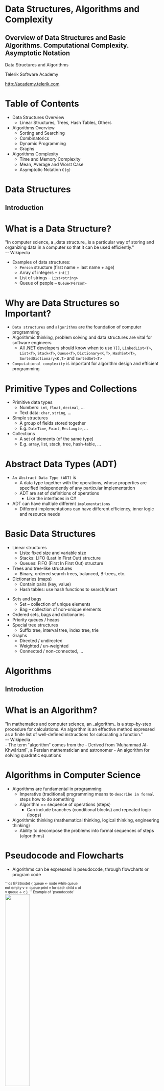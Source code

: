 <!-- section start -->
<!-- attr: { id:'title', class:'slide-title', hasScriptWrapper:true } -->
# Data Structures, Algorithms and Complexity
##  Overview of Data Structures and Basic Algorithms. Computational Complexity. Asymptotic Notation

<div class="signature">
    <p class="signature-course">Data Structures and Algorithms</p>
    <p class="signature-initiative">Telerik Software Academy</p>
    <a href="http://academy.telerik.com" class="signature-link">http://academy.telerik.com</a>
</div>

<!-- section start -->
<!-- attr: { id:'table-of-contents', class:'table-of-contents' } -->
# Table of Contents
- Data Structures Overview
  - Linear Structures, Trees, Hash Tables, Others
- Algorithms Overview
  - Sorting and Searching
  - Combinatorics
  - Dynamic Programming
  - Graphs
- Algorithms Complexity
  - Time and Memory Complexity
  - Mean, Average and Worst Case
  - Asymptotic Notation `O(g)`

<!-- section start -->
<!-- attr: { id:'', class:'slide-section', showInPresentation:true, hasScriptWrapper:true } -->
# Data Structures
##  Introduction

<!-- attr: { hasScriptWrapper:true } -->
# What is a Data Structure?
<div class="box">
  "In computer science, a _data structure_ is a particular way of storing and organizing data in a computer so that it can be used efficiently."
  <div>-- Wikipedia</div>
</div>

- Examples of data structures:
  - `Person` structure (first name + last name + age)
  - Array of integers – `int[]`
  - List of strings – `List<string>`
  - Queue of people – `Queue<Person>`

<!-- attr: { style:'font-size:0.9em' } -->
# Why are Data Structures so Important?
- `Data structures` and `algorithms` are the foundation of computer programming
- Algorithmic thinking, problem solving and data structures are vital for software engineers
  - All .NET developers should know when to use `T[]`, `LinkedList<T>`, `List<T>`, `Stack<T>`, `Queue<T>`, `Dictionary<K,T>`, `HashSet<T>`, `SortedDictionary<K,T>` and `SortedSet<T>`
- `Computational complexity` is important for algorithm design and efficient programming

# Primitive Types and Collections
- Primitive data types
  - Numbers: `int`, `float`, `decimal`, …
  - Text data: `char`, `string`, …
- Simple structures
  - A group of fields stored together
  - E.g. `DateTime`, `Point`, `Rectangle`, …
- Collections
  - A set of elements (of the same type)
  - E.g. array, list, stack, tree, hash-table, …

# Abstract Data Types (ADT)
- `An Abstract Data Type (ADT)` is
  - A data type together with the operations, whose properties are specified independently of any particular implementation
  - ADT are set of definitions of operations
    - Like the interfaces in C#
- ADT can have multiple different `implementations`
  - Different implementations can have different efficiency, inner logic and resource needs

# Basic Data Structures
- Linear structures
  - Lists: fixed size and variable size
  - Stacks: LIFO (Last In First Out) structure
  - Queues: FIFO (First In First Out) structure
- Trees and tree-like structures
  - Binary, ordered search trees, balanced, B-trees, etc.
- Dictionaries (maps)
  - Contain pairs (key, value)
  - Hash tables: use hash functions to search/insert

<!-- attr: { showInPresentation:true, style:'font-size:0.95em' } -->
<!-- # Basic Data Structures -->
- Sets and bags
  - Set – collection of unique elements
  - Bag – collection of non-unique elements
- Ordered sets, bags and dictionaries
- Priority queues / heaps
- Special tree structures
  - Suffix tree, interval tree, index tree, trie
- Graphs
  - Directed / undirected
  - Weighted / un-weighted
  - Connected / non-connected, …

<!-- section start -->
<!-- attr: { id:'algorithms', class:'slide-section', showInPresentation:true, hasScriptWrapper:true } -->
# Algorithms
##  Introduction

<!-- attr: { hasScriptWrapper:true, style:'font-size:0.9em' } -->
# What is an Algorithm?
<div class="box">
  "In mathematics and computer science, an _algorithm_ is a step-by-step procedure for calculations. An algorithm is an effective method expressed as a finite list of well-defined instructions for calculating a function.”
  <div>-- Wikipedia</div>
</div>
- The term "algorithm" comes from the 
  - Derived from `Muḥammad Al-Khwārizmī`, a Persian mathematician and astronomer
    - An algorithm for solving quadratic equations

<!-- attr: { style:'font-size:0.95em' } -->
# Algorithms in Computer Science
- Algorithms are fundamental in programming
  - Imperative (traditional) programming means to `describe in formal` steps how to do something
  - Algorithm == sequence of operations (steps)
    - Can include branches (conditional blocks) and repeated logic (loops)
- Algorithmic thinking (mathematical thinking, logical thinking, engineering thinking)
  - Ability to decompose the problems into formal sequences of steps (algorithms)

<!-- attr: { hasScriptWrapper:true } -->
# Pseudocode and Flowcharts  
- Algorithms can be expressed in pseudocode, through flowcharts or program code

<div style="width:50%; font-size:0.8em">
```cs
BFS(node)
{
  queue <- node
  while queue not empty
    v <- queue
    print v
    for each child c of v
      queue <- c
}
```
Example of `pseudocode`
</div>
<img class="slide-image" src="imgs/bfs.png" style="width:40%; right:0; top:20%" />

# Algorithms in Programming
- Sorting and searching
- Dynamic programming
- Graph algorithms
  - DFS and BFS traversals
- Combinatorial algorithms
  - Recursive algorithms
- Other algorithms
  - Greedy algorithms, computational geometry, randomized algorithms, genetic algorithms

<!-- section start -->
<!-- attr: { id:'algorithm-complexity', class:'slide-section', showInPresentation:true, hasScriptWrapper:true, style:'font-size:1em' } -->
# Algorithm Complexity
## Asymptotic Notation ##

# Algorithm Analysis
- Why we should analyze algorithms?
  - Predict the resources the algorithm requires
    - Computational time (CPU consumption)
    - Memory space (RAM consumption)
    - Communication bandwidth consumption
  - The `running time` of an algorithm is:
    - The total number of primitive operations executed (machine independent steps)
    - Also known as `algorithm complexity`

# Algorithmic Complexity
- What to measure?
  - CPU Time
  - Memory
  - Number of steps
  - Number of particular operations
    - Number of disk operations
    - Number of network packets
  - Asymptotic complexity

# Time Complexity
- `Worst-case`
  - An upper bound on the running time for any input of given size
- `Average-case`
  - Assume all inputs of a given size are equally likely
- `Best-case`
  - The lower bound on the running time (the optimal case)

<!-- attr: { hasScriptWrapper:true } -->
# Time Complexity – Example
- Sequential search in a list of size `n`
  - Worst-case:
    - `n` comparisons
  - Best-case:
    - `1` comparison
  - Average-case:
    - `n/2` comparisons
- The algorithm runs in linear time
  - Linear number of operations

<img class="slide-image" src="imgs/sequential-search.png" style="width:50%; right:5%; top:25%" />

<!-- attr: { hasScriptWrapper:true } -->
# Algorithms Complexity
- `Algorithm complexity` is a rough estimation of the number of steps performed by given computation depending on the size of the input data
  - Measured through `asymptotic notation`
    - `O(g)` where `g` is a function of the input data size
  - Examples:
    - Linear complexity `O(n)` – all elements are processed once (or constant number of times)
    - Quadratic complexity `O(n`<sup>`2`</sup>`)` – each of the elements is processed `n` times

<!-- attr: { hasScriptWrapper:true, style:'font-size:0.9em' } -->
# Asymptotic Notation: Definition
- Asymptotic upper bound
  - O-notation (Big O notation)
- For given function `g(n)`, we denote by `O(g(n))` the set of functions that are different than `g(n)` by a constant

<div class="box">
`O(g(n))` = {`f(n)`: there exist positive constants `c` and `n`<sub>`0`</sub> such that `f(n) <= c*g(n)` for all `n>=n`<sub>`0`</sub>}
</div>
- Examples:
  - 3 * n<sup>2</sup> + n/2 + 12 ∈ O(n<sup>2</sup>)
  - 4*n*log<sub>2</sub>(3*n+1) + 2*n-1 ∈ O(n * log n) 


<!-- attr: { style:'font-size:0.8em' } -->
# Typical Complexities
| Complexity | Notation | Description |
|------------|----------|-------------|
| constant | O(1) | Constant number of operations, not depending on the input data size, e.g. n = 1 000 000 &rarr; 1-2 operations |
| logarithmic | O(log n) | Number of operations propor-tional of log2(n) where n is the size of the input data, e.g. n = 1 000 000 000 &rarr; 30 operations |
| linear | O(n) | Number of operations proportional to the input data size, e.g. n = 10 000 &rarr; 5 000 operations |


<!-- attr: { showInPresentation:true, hasScriptWrapper:true, style:'font-size:0.8em' } -->
<!-- # Typical Complexities -->
| Complexity | Notation | Description |
|------------|----------|-------------|
| quadratic | O(n<sup>2</sup>) | Number of operations proportional to the square of the size of the input data, e.g. n = 500 &rarr; 250 000 operations
| cubic | O(n<sup>3</sup>) | Number of operations propor-tional to the cube of the size of the input data, e.g. n = 200 &rarr; 8 000 000 operations |
| exponential| O(2<sup>n</sup>),<br/>O(k<sup>n</sup>),<br/> O(n!) | Exponential number of operations, fast growing, e.g. n = 20 &rarr; 1 048 576 operations |


<!-- attr: { style:'font-size:0.65em' } -->
# Time Complexity and Speed
| Complexity | 10 | 20 | 50 | 100 | 1000 | 10000 | 100000 |
|------------|----|----|----|-----|-------|--------|---------|
| O(1) | < 1 s | < 1 s | < 1 s | < 1 s | < 1 s | < 1 s | < 1 s |
| O(log(n)) | < 1 s | < 1 s | < 1 s | < 1 s | < 1 s | < 1 s | < 1 s |
| O(n) | < 1 s | < 1 s | < 1 s | < 1 s | < 1 s | < 1 s | < 1 s |
| O(n*log(n)) | < 1 s | < 1 s | < 1 s | < 1 s | < 1 s | < 1 s | < 1 s |
| O(n<sup>2</sup>) | < 1 s | < 1 s | < 1 s | < 1 s | < 1 s | 2 s | 3-4 min |
| O(n<sup>3</sup>) | < 1 s | < 1 s | < 1 s | < 1 s | 20 s | 5 hours | 231 days |
| O(2<sup>n</sup>) | < 1 s | < 1 s | 260 days | hangs | hangs | hangs | hangs |
| O(n!) | < 1 s | hangs | hangs | hangs | hangs | hangs | hangs |
| O(n<sup>n</sup>) | 3-4 min | hangs | hangs | hangs | hangs | hangs | hangs |


<!-- attr: { hasScriptWrapper:true } -->
# Time and Memory Complexity
- Complexity can be expressed as formula on multiple variables, e.g.
  - Algorithm filling a matrix of size [`n` x `m`] with the natural numbers 1, 2, … will run in `O(n*m)`
  - A traversal of graph with `n` vertices and `m` edges will run in `O(n + m)`
- Memory consumption should also be considered, for example:
  - Running time `O(n)` & memory requirement `O(n`<sup>`2`</sup>`)`
  - n = 50 000 &rarr; `OutOfMemoryException`

<!-- attr: { hasScriptWrapper:true } -->
# The Hidden Constant
- Sometimes a linear algorithm could be slower than quadratic algorithm
  - The hidden constant could be significant
- Example:
  - Algorithm A makes: `100*n` steps &rarr; `O(n)`
  - Algorithm B makes: `n*n/2` steps &rarr; `O(n`<sup>`2`</sup>`)`
  - For `n < 200` the algorithm B is faster
- Real-world example:
  - Insertion sort is faster than quicksort for n <= 16

<!-- attr: { hasScriptWrapper:true, style:'font-size:1em' } -->
# Polynomial Algorithms
- A `polynomial-time` algorithm is one whose worst-case time complexity is bounded above by a polynomial function of its input size

<div class="box" style="margin:2% 0">
  `W(n) ∈ O(p(n))`
</div>

- Examples:
  - Polynomial-time: log(n), 2<sup>n</sup>, 3n<sup>3</sup> + 4n, 2 * n log(n)
  - Non polynomial-time :  2<sup>n</sup>, 3<sup>n</sup>, n<sup>k</sup>, n!
  - Non-polynomial algorithms hang for large input data sets


<!-- attr: { hasScriptWrapper:true, style:'font-size:1em' } -->
# Computational Classes
- Computational complexity theory divides the computational problems into several classes:

<img class="slide-image" src="imgs/computational-classes.png" style="left:15%" />

<!-- section start -->
<!-- attr: { class:'slide-section', showInPresentation:true } -->
# Analyzing Complexity of Algorithms
## Examples ##

<!-- attr: { hasScriptWrapper:true } -->
# Complexity Examples
```cs
int FindMaxElement(int[] array)
{
    int max = array[0];
    for (int i = 0; i < array.length; i++)
    {
        if (array[i] > max)
        {
            max = array[i];
        }
    }
    return max;
}
```
<ul class="fragment">
  <li>Runs in `O(n)` where `n` is the size of the array</li>
  <li>The number of elementary steps is `~n`</li>
</ul>

<!-- attr: { showInPresentation:true, hasScriptWrapper:true, style:'font-size:1em' } -->
<!-- # Complexity Examples -->
```cs
long FindInversions(int[] array)
{
    long inversions = 0;
    for (int i = 0; i < array.Length; i++)
        for (int j = i + 1; j < array.Length; i++)
            if (array[i] > array[j])
                inversions++;
    return inversions;
}
```
<div class="fragment">
  <li>Runs in `O(n`<sup>`2`</sup>`)` where `n` is the size of the array</li>
  <li>The number of elementary steps is `~n*(n+1)/2`</li>
</div>

<!-- attr: { showInPresentation:true, hasScriptWrapper:true, style:'font-size:1em' } -->
<!-- # Complexity Examples -->
```cs
decimal Sum3(int n)
{
    decimal sum = 0;
    for (int a = 0; a < n; a++)
        for (int b = 0; b < n; b++)
            for (int c = 0; c < n; c++)
                sum += a * b * c;
    return sum;
}
```
<div class="fragment">
  <li>Runs in cubic time `O(n`<sup>`3`</sup>`)`</li>
  <li>The number of elementary steps is `~n`<sup>`3`</sup></li>
</div>


<!-- attr: { id:'', class:'', showInPresentation:true, hasScriptWrapper:true, style:'font-size:1em' } -->
<!-- # Complexity Examples -->
```cs
long SumMN(int n, int m)
{
    long sum = 0;
    for (int x = 0; x < n; x++)
        for (int y = 0; y < m; y++)
            sum += x * y;
    return sum;
}
```
<div class="fragment">
  <li>Runs in quadratic time `O(n*m)`</li>
  <li>The number of elementary steps is `~n*m`</li>
</div>


<!-- attr: { id:'', class:'', showInPresentation:true, hasScriptWrapper:true, style:'font-size:1em' } -->
<!-- # Complexity Examples -->
```cs
long SumMN(int n, int m)
{
    long sum = 0;
    for (int x  = 0; x < n; x++)
        for (int y = 0; y < m; y++)
            if (x == y)
                for (int i = 0; i < n; i++)
                    sum += i * x * y;
    return sum;
}
```
<div class="fragment">
  <li>Runs in quadratic time `O(n*m)`</li>
  <li>The number of elementary steps is <br/> `~n*m + min(m,n)*n`</li>
</div>


<!-- attr: { id:'', class:'', showInPresentation:true, hasScriptWrapper:true, style:'font-size:1em' } -->
<!-- # Complexity Examples -->
```cs
decimal Calculation(int n)
{
    decimal result = 0;
    for (int i = 0; i < (1 << n); i++)
        result += i;
    return result;
}
```
<div class="fragment">
  <li>Runs in exponential time `O(2`<sup>`n`</sup>`)`</li>
  <li>The number of elementary steps is `~2`<sup>`n`</sup></li>
</div>


<!-- attr: { id:'', class:'', showInPresentation:true, hasScriptWrapper:true, style:'font-size:1em' } -->
<!-- # Complexity Examples -->
```cs
decimal Factorial(int n)
{
    if (n == 0)
        return 1;
    else
        return n * Factorial(n-1);
}
```
<div class="fragment">
  <li>Runs in linear time `O(n)`</li>
  <li>The number of elementary steps is `~n`</li>
</div>


<!-- attr: { id:'', class:'', showInPresentation:true, hasScriptWrapper:true, style:'font-size:1em' } -->
<!-- # Complexity Examples -->
```cs
decimal Fibonacci(int n)
{
    if (n == 0)
        return 1;
    else if (n == 1)
        return 1;
    else
        return Fibonacci(n-1) + Fibonacci(n-2);
}
```
<div class="fragment">
  <li>Runs in exponential time `O(2`<sup>`n`</sup>`)`</li>
  <li>The number of elementary steps is `~Fib(n+1)` where `Fib(k)` is the `k`-th Fibonacci's number</li>
</div>

<!-- section start -->
<!-- attr: { id:'summary', style:'font-size:1em' } -->
# Summary
- Data structures organize data for efficient use
  - ADT describe a set of operations
  - Collections hold a group of elements
- Algorithms are sequences of steps for performing or calculating something
- Algorithm complexity is rough estimation of the number of steps performed by given computation
  - Complexity can be logarithmic, linear, n log n, square, cubic, exponential, etc.
  - Allows to estimating the speed of given code before its execution  

<!-- section start -->
<!-- attr: { id:'questions', class:'slide-section', showInPresentation:true } -->
<!-- # Questions
## Data Structures, Algorithms and Complexity -->
[link to the forum](http://telerikacademy.com/Forum/Category/15/data-structures-algorithms)
